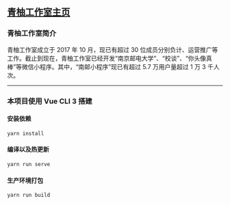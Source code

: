 ## [青柚工作室主页](https://qingyou.njupt.edu.cn)

### 青柚工作室简介

  青柚工作室成立于 2017 年 10 月，现已有超过 30 位成员分别负计、运营推广等工作。截止到现在，青柚工作室已经开发“南京邮电大学”、“校谈”、“你头像真棒”等微信小程序。其中，“南邮小程序”现已有超过 5.7 万用户量超过 1 万 3 千人次。

---

### 本项目使用 Vue CLI 3 搭建

#### 安装依赖
```
yarn install
```

#### 编译以及热更新
```
yarn run serve
```

#### 生产环境打包
```
yarn run build
```
